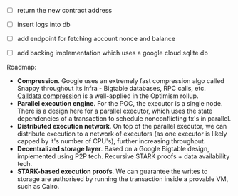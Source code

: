 

 - [ ] return the new contract address
 - [ ] insert logs into db
 - [ ] add endpoint for fetching account nonce and balance
 - [ ] add backing implementation which uses a google cloud sqlite db



Roadmap:

 * **Compression**. Google uses an extremely fast compression algo called Snappy throughout its infra - Bigtable databases, RPC calls, etc. [Calldata compression](https://github.com/ethereum-optimism/optimistic-specs/issues/10) is a well-applied in the Optimism rollup. 
 * **Parallel execution engine**. For the POC, the executor is a single node. There is a design here for a parallel executor, which uses the state dependencies of a transaction to schedule nonconflicting tx's in parallel. 
 * **Distributed execution network**. On top of the parallel executor, we can distribute execution to a network of executors (as one executor is likely capped by it's number of CPU's), further increasing throughput.
 * **Decentralized storage layer**. Based on a Google Bigtable design, implemented using P2P tech. Recursive STARK proofs + data availability tech.
 * **STARK-based execution proofs**. We can guarantee the writes to storage are authorised by running the transaction inside a provable VM, such as Cairo. 

